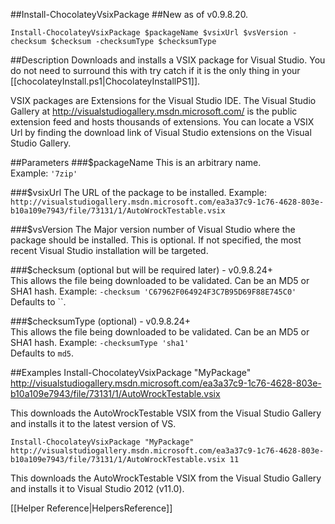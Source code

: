 ##Install-ChocolateyVsixPackage
##New as of v0.9.8.20.
  
`Install-ChocolateyVsixPackage $packageName $vsixUrl $vsVersion -checksum $checksum -checksumType $checksumType`  
  
##Description
Downloads and installs a VSIX package for Visual Studio. You do not need to surround this with try catch if it is the only thing in your [[chocolateyInstall.ps1|ChocolateyInstallPS1]].

VSIX packages are Extensions for the Visual Studio IDE. The Visual Studio Gallery at http://visualstudiogallery.msdn.microsoft.com/ is the public extension feed and hosts thousands of extensions. You can locate a VSIX Url by finding the download link of Visual Studio extensions on the Visual Studio Gallery.

##Parameters
###$packageName
This is an arbitrary name.  
Example: `'7zip'`  
  
###$vsixUrl
The URL of the package to be installed.
Example: `http://visualstudiogallery.msdn.microsoft.com/ea3a37c9-1c76-4628-803e-b10a109e7943/file/73131/1/AutoWrockTestable.vsix`  
  
###$vsVersion
The Major version number of Visual Studio where the package should be installed. This is optional. If not specified, the most recent Visual Studio installation will be targeted.

###$checksum (optional but will be required later) - v0.9.8.24+  
This allows the file being downloaded to be validated. Can be an MD5 or SHA1 hash.
Example: `-checksum 'C67962F064924F3C7B95D69F88E745C0'`  
Defaults to ``.  

###$checksumType (optional) - v0.9.8.24+  
This allows the file being downloaded to be validated. Can be an MD5 or SHA1 hash.
Example: `-checksumType 'sha1'`  
Defaults to `md5`.  

  
##Examples
    Install-ChocolateyVsixPackage "MyPackage" http://visualstudiogallery.msdn.microsoft.com/ea3a37c9-1c76-4628-803e-b10a109e7943/file/73131/1/AutoWrockTestable.vsix

This downloads the AutoWrockTestable VSIX from the Visual Studio Gallery and installs it to the latest version of VS.

    Install-ChocolateyVsixPackage "MyPackage" http://visualstudiogallery.msdn.microsoft.com/ea3a37c9-1c76-4628-803e-b10a109e7943/file/73131/1/AutoWrockTestable.vsix 11

This downloads the AutoWrockTestable VSIX from the Visual Studio Gallery and installs it to Visual Studio 2012 (v11.0). 

[[Helper Reference|HelpersReference]]